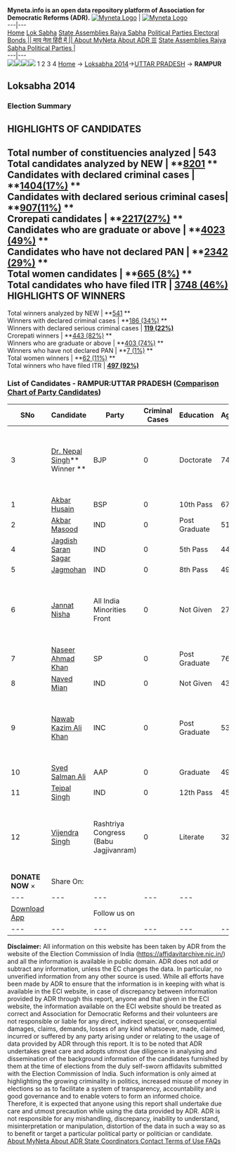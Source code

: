 **Myneta.info is an open data repository platform of Association for Democratic Reforms (ADR).**
[![Myneta Logo](https://www.myneta.info/lib/img/myneta-logo.png)](https://www.myneta.info/) | [![Myneta Logo](https://www.myneta.info/lib/img/adr-logo.png)](https://adrindia.org)  
---|---  
[Home](https://www.myneta.info/) [Lok Sabha](https://www.myneta.info/#ls "Lok Sabha") [ State Assemblies ](https://www.myneta.info/#sa "State Assemblies") [Rajya Sabha](https://www.myneta.info/#rs "Rajya Sabha") [Political Parties ](https://www.myneta.info/party "Political Parties") [ Electoral Bonds ](https://www.myneta.info/electoral_bonds "Electoral Bonds") [ || माय नेता हिंदी में || ](https://translate.google.co.in/translate?prev=hp&hl=en&js=y&u=www.myneta.info&sl=en&tl=hi&history_state0=) [ About MyNeta ](https://adrindia.org/content/about-myneta) [ About ADR ](https://adrindia.org/about-adr/who-we-are) [☰](javascript:void\(0\))
[ State Assemblies ](https://www.myneta.info/#sa "State Assemblies") [ Rajya Sabha ](https://www.myneta.info/#rs "Rajya Sabha") [ Political Parties ](https://www.myneta.info/party "Political Parties")
|   
---|---  
![](https://www.myneta.info/lib/img/banner/banner-1.png)![](https://www.myneta.info/lib/img/banner/banner-2.png)![](https://www.myneta.info/lib/img/banner/banner-3.png)![](https://www.myneta.info/lib/img/banner/banner-4.png)
1  2  3  4 
[Home](https://www.myneta.info/) → [Loksabha 2014](https://www.myneta.info/ls2014/)→[UTTAR PRADESH](https://www.myneta.info/ls2014/index.php?action=show_constituencies&state_id=24) → **RAMPUR**
### 
## Loksabha 2014
###  Election Summary 
HIGHLIGHTS OF CANDIDATES  
---  
Total number of constituencies analyzed |  543   
Total candidates analyzed by NEW | **[8201](https://www.myneta.info/ls2014/index.php?action=summary&subAction=candidates_analyzed&sort=candidate#summary) **  
Candidates with declared criminal cases | **[1404(17%)](https://www.myneta.info/ls2014/index.php?action=summary&subAction=crime&sort=candidate#summary) **  
Candidates with declared serious criminal cases| **[907(11%)](https://www.myneta.info/ls2014/index.php?action=summary&subAction=serious_crime&sort=candidate#summary) **  
Crorepati candidates | **[2217(27%)](https://www.myneta.info/ls2014/index.php?action=summary&subAction=crorepati&sort=candidate#summary) **  
Candidates who are graduate or above | **[4023 (49%)](https://www.myneta.info/ls2014/index.php?action=summary&subAction=education&sort=candidate#summary) **  
Candidates who have not declared PAN | **[2342 (29%)](https://www.myneta.info/ls2014/index.php?action=summary&subAction=without_pan&sort=candidate#summary) **  
Total women candidates | **[665 (8%)](https://www.myneta.info/ls2014/index.php?action=summary&subAction=women_candidate&sort=candidate#summary) **  
Total candidates who have filed ITR | [**3748 (46%)**](https://www.myneta.info/ls2014/index.php?action=summary&subAction=filed_itr&sort=candidate#summary)  
HIGHLIGHTS OF WINNERS  
---  
Total winners analyzed by NEW | **[541](https://www.myneta.info/ls2014/index.php?action=summary&subAction=winner_analyzed&sort=candidate#summary) **  
Winners with declared criminal cases | **[186 (34%)](https://www.myneta.info/ls2014/index.php?action=summary&subAction=winner_crime&sort=candidate#summary) **  
Winners with declared serious criminal cases | **[119 (22%)](https://www.myneta.info/ls2014/index.php?action=summary&subAction=winner_serious_crime&sort=candidate#summary)**  
Crorepati winners | **[443 (82%)](https://www.myneta.info/ls2014/index.php?action=summary&subAction=winner_crorepati&sort=candidate#summary) **  
Winners who are graduate or above | **[403 (74%)](https://www.myneta.info/ls2014/index.php?action=summary&subAction=winner_education&sort=candidate#summary) **  
Winners who have not declared PAN | **[7 (1%)](https://www.myneta.info/ls2014/index.php?action=summary&subAction=winner_without_pan&sort=candidate#summary) **  
Total women winners | **[62 (11%)](https://www.myneta.info/ls2014/index.php?action=summary&subAction=winner_women&sort=candidate#summary) **  
Total winners who have filed ITR | [**497 (92%)**](https://www.myneta.info/ls2014/index.php?action=summary&subAction=winner_filed_itr&sort=candidate#summary)  
### List of Candidates - RAMPUR:UTTAR PRADESH ([Comparison Chart of Party Candidates](https://www.myneta.info/ls2014/comparisonchart.php?constituency_id=516))
SNo | Candidate| Party| Criminal Cases| Education| Age| Total Assets| Liabilities  
---|---|---|---|---|---|---|---  
3  | [Dr. Nepal Singh](https://www.myneta.info/ls2014/candidate.php?candidate_id=3180)** Winner ** | BJP | 0 | Doctorate| 74 | ![](https://myneta.info/image_v2.php?myneta_folder=ls2014&candidate_id=3180&col=ta) | ![](https://myneta.info/image_v2.php?myneta_folder=ls2014&candidate_id=3180&col=lia)  
1  | [Akbar Husain](https://www.myneta.info/ls2014/candidate.php?candidate_id=3181) | BSP | 0 | 10th Pass| 67 | Rs 6,21,20,983 ~ 6 Crore+ | Rs 37,90,727 ~ 37 Lacs+  
2  | [Akbar Masood](https://www.myneta.info/ls2014/candidate.php?candidate_id=3182) | IND | 0 | Post Graduate| 51 | Rs 25,13,782 ~ 25 Lacs+ | Rs 0 ~   
4  | [Jagdish Saran Sagar](https://www.myneta.info/ls2014/candidate.php?candidate_id=3184) | IND | 0 | 5th Pass| 44 | Rs 17,05,000 ~ 17 Lacs+ | Rs 0 ~   
5  | [Jagmohan](https://www.myneta.info/ls2014/candidate.php?candidate_id=3178) | IND | 0 | 8th Pass| 49 | Rs 32,12,000 ~ 32 Lacs+ | Rs 0 ~   
6  | [Jannat Nisha](https://www.myneta.info/ls2014/candidate.php?candidate_id=3185) | All India Minorities Front | 0 | Not Given| 27 | ![](https://myneta.info/image_v2.php?myneta_folder=ls2014&candidate_id=3185&col=ta) | ![](https://myneta.info/image_v2.php?myneta_folder=ls2014&candidate_id=3185&col=lia)  
7  | [Naseer Ahmad Khan](https://www.myneta.info/ls2014/candidate.php?candidate_id=3177) | SP | 0 | Post Graduate| 76 | Rs 3,65,12,409 ~ 3 Crore+ | Rs 0 ~   
8  | [Naved Mian](https://www.myneta.info/ls2014/candidate.php?candidate_id=3186) | IND | 0 | Not Given| 43 | Rs 95,000 ~ 95 Thou+ | Rs 0 ~   
9  | [Nawab Kazim Ali Khan](https://www.myneta.info/ls2014/candidate.php?candidate_id=3179) | INC | 0 | Post Graduate| 53 | ![](https://myneta.info/image_v2.php?myneta_folder=ls2014&candidate_id=3179&col=ta) | ![](https://myneta.info/image_v2.php?myneta_folder=ls2014&candidate_id=3179&col=lia)  
10  | [Syed Salman Ali](https://www.myneta.info/ls2014/candidate.php?candidate_id=3183) | AAP | 0 | Graduate| 49 | Rs 21,18,955 ~ 21 Lacs+ | Rs 0 ~   
11  | [Tejpal Singh](https://www.myneta.info/ls2014/candidate.php?candidate_id=232) | IND | 0 | 12th Pass| 45 | Rs 4,77,625 ~ 4 Lacs+ | Rs 0 ~   
12  | [Vijendra Singh](https://www.myneta.info/ls2014/candidate.php?candidate_id=3187) | Rashtriya Congress (Babu Jagjivanram) | 0 | Literate| 32 | ![](https://myneta.info/image_v2.php?myneta_folder=ls2014&candidate_id=3187&col=ta) | ![](https://myneta.info/image_v2.php?myneta_folder=ls2014&candidate_id=3187&col=lia)  
|  **DONATE NOW** × |  Share On:  | [](https://api.whatsapp.com/send?text=https%3A%2F%2Fmyneta.info%2Fpunjab2022%2Findex.php%3Faction%3Dshow_constituencies%26state_id%3D19) | [](https://www.facebook.com/sharer/sharer.php?u=https%3A%2F%2Fmyneta.info%2Fpunjab2022%2Findex.php%3Faction%3Dshow_constituencies%26state_id%3D19) | [](https://twitter.com/share?url=https%3A%2F%2Fmyneta.info%2Fpunjab2022%2Findex.php%3Faction%3Dshow_constituencies%26state_id%3D19)  
---|---|---|---|---  
| [ Download App ](https://play.google.com/store/apps/details?id=com.webrosoft.myneta1&pcampaignid=pcampaignidMKT-Other-global-all-co-prtnr-py-PartBadge-Mar2515-1) | [](https://play.google.com/store/apps/details?id=com.webrosoft.myneta1&pcampaignid=pcampaignidMKT-Other-global-all-co-prtnr-py-PartBadge-Mar2515-1) |  Follow us on  | [](https://www.facebook.com/adrindia.org/) | [](https://twitter.com/adrspeaks) | [](https://groups.google.com/g/national-election-watch?hl=en&pli=1) | [](https://www.instagram.com/adrspeaks/) | [](https://www.youtube.com/user/adrspeaks) | [](https://sharechat.com/profile/adrspeaks)  
---|---|---|---|---|---|---|---|---  
**Disclaimer:** All information on this website has been taken by ADR from the website of the Election Commission of India (https://affidavitarchive.nic.in/) and all the information is available in public domain. ADR does not add or subtract any information, unless the EC changes the data. In particular, no unverified information from any other source is used. While all efforts have been made by ADR to ensure that the information is in keeping with what is available in the ECI website, in case of discrepancy between information provided by ADR through this report, anyone and that given in the ECI website, the information available on the ECI website should be treated as correct and Association for Democratic Reforms and their volunteers are not responsible or liable for any direct, indirect special, or consequential damages, claims, demands, losses of any kind whatsoever, made, claimed, incurred or suffered by any party arising under or relating to the usage of data provided by ADR through this report. It is to be noted that ADR undertakes great care and adopts utmost due diligence in analysing and dissemination of the background information of the candidates furnished by them at the time of elections from the duly self-sworn affidavits submitted with the Election Commission of India. Such information is only aimed at highlighting the growing criminality in politics, increased misuse of money in elections so as to facilitate a system of transparency, accountability and good governance and to enable voters to form an informed choice. Therefore, it is expected that anyone using this report shall undertake due care and utmost precaution while using the data provided by ADR. ADR is not responsible for any mishandling, discrepancy, inability to understand, misinterpretation or manipulation, distortion of the data in such a way so as to benefit or target a particular political party or politician or candidate. 
[ About MyNeta ](https://adrindia.org/content/about-myneta) [ About ADR ](https://adrindia.org/about-adr/who-we-are) [ State Coordinators ](https://adrindia.org/about-adr/state-coordinators) [ Contact ](https://adrindia.org/contact-us) [ Terms of Use ](https://adrindia.org/content/adr-terms-use) [ FAQs ](https://adrindia.org/content/faqs)
